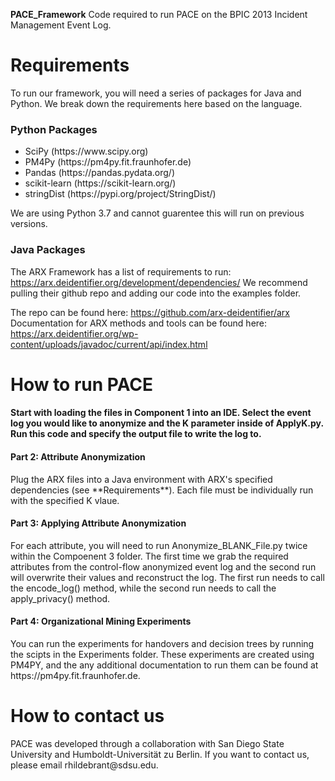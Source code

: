 **PACE_Framework**
Code required to run PACE on the BPIC 2013 Incident Management Event Log. 

<h1>Requirements </h1>

To run our framework, you will need a series of packages for Java and Python. We break down the requirements here based on the language.

<h3> Python Packages </h3>

<ul>
  <li>SciPy (https://www.scipy.org)</li>
  <li>PM4Py (https://pm4py.fit.fraunhofer.de)</li>
  <li>Pandas (https://pandas.pydata.org/)</li>
  <li>scikit-learn (https://scikit-learn.org/)</li>
  <li> stringDist (https://pypi.org/project/StringDist/)</li>
</ul>

We are using Python 3.7 and cannot guarentee this will run on previous versions.

<h3> Java Packages </h3>

The ARX Framework has a list of requirements to run: https://arx.deidentifier.org/development/dependencies/
We recommend pulling their github repo and adding our code into the examples folder. 

The repo can be found here: https://github.com/arx-deidentifier/arx 
Documentation for ARX methods and tools can be found here: https://arx.deidentifier.org/wp-content/uploads/javadoc/current/api/index.html 

<h1>How to run PACE </h1>

<h4 Part 1: Control-Flow Anonymization </h4> Start with loading the files in Component 1 into an IDE. Select the event log you would like to anonymize and the K parameter inside of ApplyK.py.
Run this code and specify the output file to write the log to.

<h4> Part 2: Attribute Anonymization</h4> Plug the ARX files into a Java environment with ARX's specified dependencies (see **Requirements**). Each file must be individually run with the specified K vlaue. 

<h4> Part 3: Applying Attribute Anonymization</h4> For each attribute, you will need to run Anonymize_BLANK_File.py twice within the Compoenent 3 folder. The first time we grab the required attributes from the control-flow anonymized event log and the second run will overwrite their values and reconstruct the log. The first run needs to call the encode_log() method, while the second run needs to call the apply_privacy() method. 

<h4> Part 4: Organizational Mining Experiments</h4> You can run the experiments for handovers and decision trees by running the scipts in the Experiments folder. These experiments are created using PM4PY, and the any additional documentation to run them can be found at https://pm4py.fit.fraunhofer.de. 

<h1> How to contact us </h1>
PACE was developed through a collaboration with San Diego State University and Humboldt-Universität zu Berlin. If you want to contact us, please email rhildebrant@sdsu.edu. 
